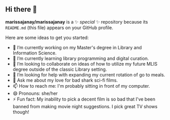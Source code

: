 ## Hi there 👋


**marissajanay/marissajanay** is a ✨ _special_ ✨ repository because its `README.md` (this file) appears on your GitHub profile.

Here are some ideas to get you started:

- 🔭 I’m currently working on my Master's degree in Library and Information Science. 
- 🌱 I’m currently learning library programming and digital curation.
- 👯 I’m looking to collaborate on ideas of how to utilize my future MLIS degree outside of the classic Library setting.
- 🤔 I’m looking for help with expanding my current rotation of go to meals.
- 💬 Ask me about my love for bad shark sci-fi films.
- 📫 How to reach me: I'm probably sitting in front of my computer.
- 😄 Pronouns: she/her
- ⚡ Fun fact: My inability to pick a decent film is so bad that I've been banned from making movie night suggestions. I pick great TV shows though!

